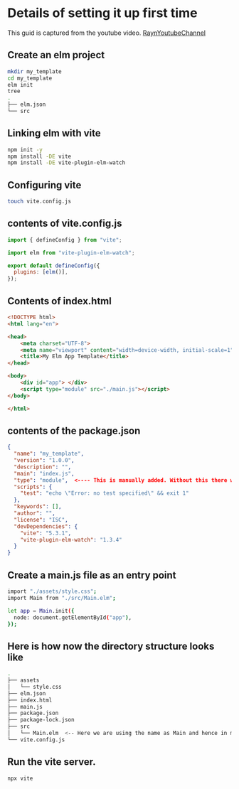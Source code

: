 # Details of setting it up first time
This guid is captured from the youtube video. [RaynYoutubeChannel](https://www.youtube.com/watch?v=YfS5BJ4IXcQ)   

## Create an elm project
```bash
mkdir my_template
cd my_template
elm init
tree
.
├── elm.json
└── src
```

## Linking elm with vite

```bash
npm init -y
npm install -DE vite
npm install -DE vite-plugin-elm-watch
```

## Configuring vite

```bash
touch vite.config.js
```
## contents of vite.config.js
```js
import { defineConfig } from "vite";

import elm from "vite-plugin-elm-watch";

export default defineConfig({
  plugins: [elm()],
});
```

## Contents of index.html

```html
<!DOCTYPE html>
<html lang="en">

<head>
	<meta charset="UTF-8">
	<meta name="viewport" content="width=device-width, initial-scale=1">
	<title>My Elm App Template</title>
</head>

<body>
	<div id="app"> </div>
	<script type="module" src="./main.js"></script>
</body>

</html>
```

## contents of the package.json 

```json
{
  "name": "my_template",
  "version": "1.0.0",
  "description": "",
  "main": "index.js",
  "type": "module",  <---- This is manually added. Without this there will be some strange errors.
  "scripts": {
    "test": "echo \"Error: no test specified\" && exit 1"
  },
  "keywords": [],
  "author": "",
  "license": "ISC",
  "devDependencies": {
    "vite": "5.3.1",
    "vite-plugin-elm-watch": "1.3.4"
  }
}
```
## Create a main.js file as an entry point

```bash
import "./assets/style.css";
import Main from "./src/Main.elm";

let app = Main.init({
  node: document.getElementById("app"),
});

```
## Here is how now the directory structure looks like

```bash
.
├── assets
│   └── style.css
├── elm.json
├── index.html
├── main.js
├── package.json
├── package-lock.json
├── src
│   └── Main.elm  <-- Here we are using the name as Main and hence in main.js file we used "import Main  from './src/Main.elm'"
└── vite.config.js
```
## Run the vite server.

```bash
npx vite
```
